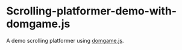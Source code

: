 # Scrolling-platformer-demo-with-domgame.js
A demo scrolling platformer using <a href="https://github.com/yikuansun/domgame.js">domgame.js</a>.
